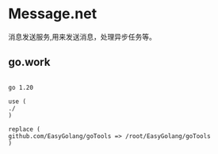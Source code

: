 # Message.net

消息发送服务,用来发送消息，处理异步任务等。

## go.work

```go.work

go 1.20

use (
./
)

replace (
github.com/EasyGolang/goTools => /root/EasyGolang/goTools
)


```
